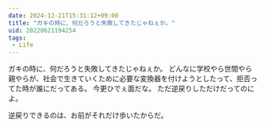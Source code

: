 ```yaml
---
date: 2024-12-21T15:31:12+09:00
title: "ガキの時に、何だろうと失敗してきたじゃねぇか。"
uid: 20220621194254
tags:
 - Life
---
```


ガキの時に、何だろうと失敗してきたじゃねぇか。
どんなに学校やら世間やら親やらが、社会で生きていくために必要な変換器を付けようとしたって、拒否ってた時が誰にだってある。
今更ひでぇ面だな。
ただ逆戻りしただけだってのによ。

逆戻りできるのは、お前がそれだけ歩いたからだ。